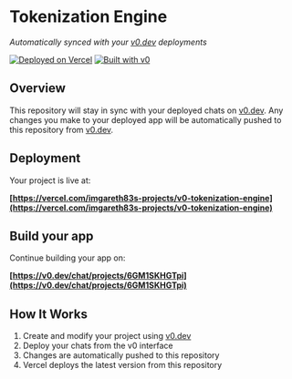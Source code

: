 # Tokenization Engine

*Automatically synced with your [v0.dev](https://v0.dev) deployments*

[![Deployed on Vercel](https://img.shields.io/badge/Deployed%20on-Vercel-black?style=for-the-badge&logo=vercel)](https://vercel.com/imgareth83s-projects/v0-tokenization-engine)
[![Built with v0](https://img.shields.io/badge/Built%20with-v0.dev-black?style=for-the-badge)](https://v0.dev/chat/projects/6GM1SKHGTpi)

## Overview

This repository will stay in sync with your deployed chats on [v0.dev](https://v0.dev).
Any changes you make to your deployed app will be automatically pushed to this repository from [v0.dev](https://v0.dev).

## Deployment

Your project is live at:

**[https://vercel.com/imgareth83s-projects/v0-tokenization-engine](https://vercel.com/imgareth83s-projects/v0-tokenization-engine)**

## Build your app

Continue building your app on:

**[https://v0.dev/chat/projects/6GM1SKHGTpi](https://v0.dev/chat/projects/6GM1SKHGTpi)**

## How It Works

1. Create and modify your project using [v0.dev](https://v0.dev)
2. Deploy your chats from the v0 interface
3. Changes are automatically pushed to this repository
4. Vercel deploys the latest version from this repository